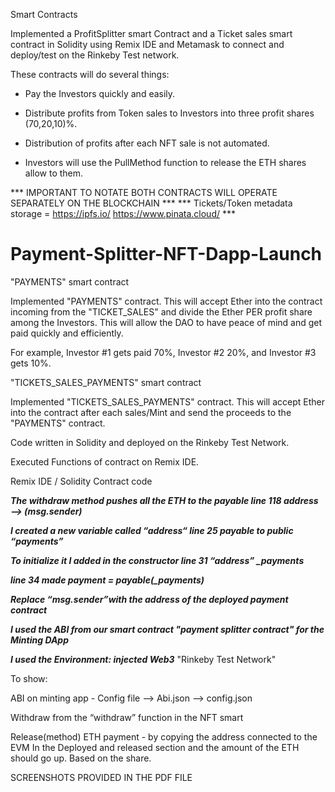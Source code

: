 Smart Contracts

Implemented a ProfitSplitter smart Contract and a Ticket sales smart contract in Solidity using Remix IDE and Metamask to connect and deploy/test on the Rinkeby Test network.

These contracts will do several things:

- Pay the Investors quickly and easily.

- Distribute profits from Token sales to Investors into three profit shares (70,20,10)%.

- Distribution of profits after each NFT sale is not automated.

- Investors will use the PullMethod function to release the ETH shares allow to them. 

*** IMPORTANT TO NOTATE BOTH CONTRACTS WILL OPERATE SEPARATELY ON THE BLOCKCHAIN ***
*** Tickets/Token metadata storage = https://ipfs.io/ https://www.pinata.cloud/ ***


# Payment-Splitter-NFT-Dapp-Launch

"PAYMENTS" smart contract

Implemented "PAYMENTS" contract. This will accept Ether into the contract incoming from the "TICKET_SALES" and divide the Ether PER profit share among the Investors. This will allow the DAO to have peace of mind and get paid quickly and efficiently.

For example, Investor #1 gets paid 70%, Investor #2 20%, and Investor #3 gets 10%.

"TICKETS_SALES_PAYMENTS" smart contract

Implemented "TICKETS_SALES_PAYMENTS" contract. This will accept Ether into the contract after each sales/Mint and send the proceeds to the "PAYMENTS" contract.



Code written in Solidity and deployed on the Rinkeby Test Network.

Executed Functions of contract on Remix IDE.

Remix IDE / Solidity Contract code


***The withdraw method pushes all the ETH to the payable line 118 address —> (msg.sender)***

***I created a new variable called “address“ line 25 payable to public “payments”***

***To initialize it I added in the constructor line 31 “address” _payments***

***line 34 made payment =  payable(_payments)***


***Replace “msg.sender”with the address of the deployed payment contract***


***I used the ABI from our smart contract "payment splitter contract" for the Minting DApp***

***I used the Environment: injected Web3*** "Rinkeby Test Network" 

To show:

ABI on minting app - Config file —> Abi.json —> config.json


Withdraw from the  “withdraw” function in the NFT smart  

Release(method) ETH payment - by copying the address connected to the EVM In the Deployed and released section and the amount of the ETH should go up. Based on the share.


SCREENSHOTS PROVIDED IN THE PDF FILE
